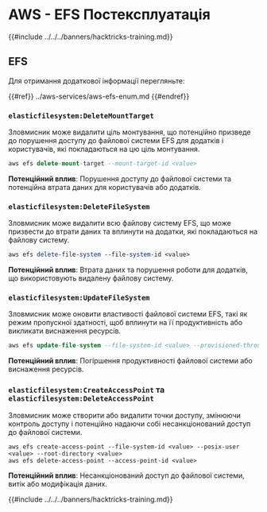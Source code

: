 # AWS - EFS Постексплуатація

{{#include ../../../banners/hacktricks-training.md}}

## EFS

Для отримання додаткової інформації перегляньте:

{{#ref}}
../aws-services/aws-efs-enum.md
{{#endref}}

### `elasticfilesystem:DeleteMountTarget`

Зловмисник може видалити ціль монтування, що потенційно призведе до порушення доступу до файлової системи EFS для додатків і користувачів, які покладаються на цю ціль монтування.
```sql
aws efs delete-mount-target --mount-target-id <value>
```
**Потенційний вплив**: Порушення доступу до файлової системи та потенційна втрата даних для користувачів або додатків.

### `elasticfilesystem:DeleteFileSystem`

Зловмисник може видалити всю файлову систему EFS, що може призвести до втрати даних та вплинути на додатки, які покладаються на файлову систему.
```perl
aws efs delete-file-system --file-system-id <value>
```
**Потенційний вплив**: Втрата даних та порушення роботи для додатків, що використовують видалену файлову систему.

### `elasticfilesystem:UpdateFileSystem`

Зловмисник може оновити властивості файлової системи EFS, такі як режим пропускної здатності, щоб вплинути на її продуктивність або викликати виснаження ресурсів.
```sql
aws efs update-file-system --file-system-id <value> --provisioned-throughput-in-mibps <value>
```
**Потенційний вплив**: Погіршення продуктивності файлової системи або виснаження ресурсів.

### `elasticfilesystem:CreateAccessPoint` та `elasticfilesystem:DeleteAccessPoint`

Зловмисник може створити або видалити точки доступу, змінюючи контроль доступу і потенційно надаючи собі несанкціонований доступ до файлової системи.
```arduino
aws efs create-access-point --file-system-id <value> --posix-user <value> --root-directory <value>
aws efs delete-access-point --access-point-id <value>
```
**Потенційний вплив**: Несанкціонований доступ до файлової системи, витік або модифікація даних.

{{#include ../../../banners/hacktricks-training.md}}
